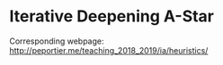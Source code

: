 # Iterative Deepening A-Star

Corresponding webpage: http://peportier.me/teaching_2018_2019/ia/heuristics/

